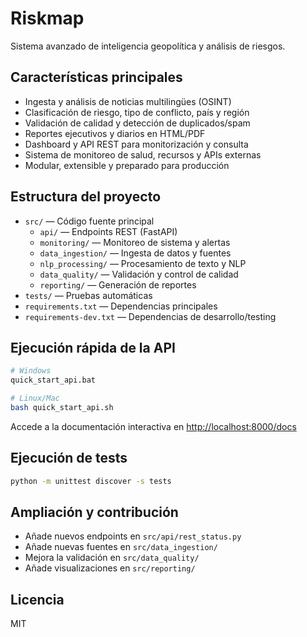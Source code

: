 # Riskmap

Sistema avanzado de inteligencia geopolítica y análisis de riesgos.

## Características principales
- Ingesta y análisis de noticias multilingües (OSINT)
- Clasificación de riesgo, tipo de conflicto, país y región
- Validación de calidad y detección de duplicados/spam
- Reportes ejecutivos y diarios en HTML/PDF
- Dashboard y API REST para monitorización y consulta
- Sistema de monitoreo de salud, recursos y APIs externas
- Modular, extensible y preparado para producción

## Estructura del proyecto
- `src/` — Código fuente principal
  - `api/` — Endpoints REST (FastAPI)
  - `monitoring/` — Monitoreo de sistema y alertas
  - `data_ingestion/` — Ingesta de datos y fuentes
  - `nlp_processing/` — Procesamiento de texto y NLP
  - `data_quality/` — Validación y control de calidad
  - `reporting/` — Generación de reportes
- `tests/` — Pruebas automáticas
- `requirements.txt` — Dependencias principales
- `requirements-dev.txt` — Dependencias de desarrollo/testing

## Ejecución rápida de la API

```bash
# Windows
quick_start_api.bat

# Linux/Mac
bash quick_start_api.sh
```

Accede a la documentación interactiva en [http://localhost:8000/docs](http://localhost:8000/docs)

## Ejecución de tests

```bash
python -m unittest discover -s tests
```

## Ampliación y contribución
- Añade nuevos endpoints en `src/api/rest_status.py`
- Añade nuevas fuentes en `src/data_ingestion/`
- Mejora la validación en `src/data_quality/`
- Añade visualizaciones en `src/reporting/`

## Licencia
MIT
